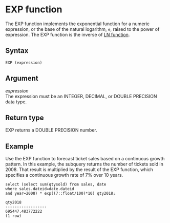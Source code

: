 # EXP function<a name="r_EXP"></a>

The EXP function implements the exponential function for a numeric expression, or the base of the natural logarithm, `e`, raised to the power of expression\. The EXP function is the inverse of [LN function](r_LN.md)\. 

## Syntax<a name="r_EXP-synopsis"></a>

```
EXP (expression)
```

## Argument<a name="r_EXP-argument"></a>

 *expression*   
The expression must be an INTEGER, DECIMAL, or DOUBLE PRECISION data type\. 

## Return type<a name="r_EXP-return-type"></a>

EXP returns a DOUBLE PRECISION number\. 

## Example<a name="r_EXP-example"></a>

Use the EXP function to forecast ticket sales based on a continuous growth pattern\. In this example, the subquery returns the number of tickets sold in 2008\. That result is multiplied by the result of the EXP function, which specifies a continuous growth rate of 7% over 10 years\. 

```
select (select sum(qtysold) from sales, date
where sales.dateid=date.dateid
and year=2008) * exp((7::float/100)*10) qty2018;

qty2018
------------------
695447.483772222
(1 row)
```